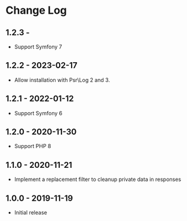 # Change Log

## 1.2.3 -

- Support Symfony 7

## 1.2.2 - 2023-02-17

- Allow installation with Psr\Log 2 and 3.

## 1.2.1 - 2022-01-12

- Support Symfony 6

## 1.2.0 - 2020-11-30

- Support PHP 8

## 1.1.0 - 2020-11-21

- Implement a replacement filter to cleanup private data in responses

## 1.0.0 - 2019-11-19

- Initial release
